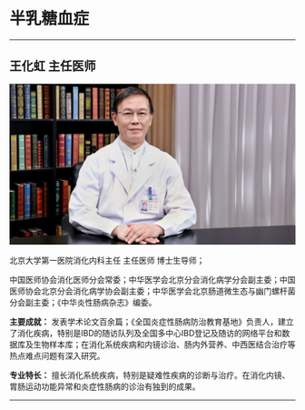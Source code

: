 # 半乳糖血症

---



## 王化虹 主任医师

![1678605563195](image/c02_004/1678605563195.png)

北京大学第一医院消化内科主任 主任医师 博士生导师；

中国医师协会消化医师分会常委；中华医学会北京分会消化病学分会副主委；中国医师协会北京分会消化病学协会副主委；中华医学会北京肠道微生态与幽门螺杆菌分会副主委；《中华炎性肠病杂志》编委。


**主要成就：** 发表学术论文百余篇；《全国炎症性肠病防治教育基地》负责人，建立了消化疾病，特别是IBD的随访队列及全国多中心IBD登记及随访的网络平台和数据库及生物样本库；在消化系统疾病和内镜诊治、肠内外营养、中西医结合治疗等热点难点问题有深入研究。


**专业特长：** 擅长消化系统疾病，特别是疑难性疾病的诊断与治疗。在消化内镜、胃肠运动功能异常和炎症性肠病的诊治有独到的成果。

---
